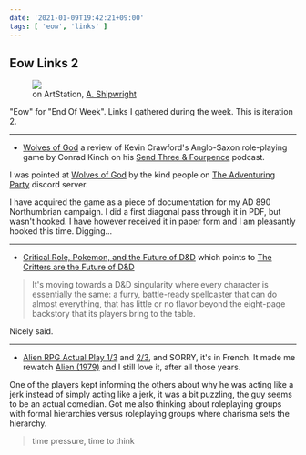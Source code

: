 ```yaml
---
date: '2021-01-09T19:42:21+09:00'
tags: [ 'eow', 'links' ]
---
```


## Eow Links 2

<figure class="right">
<a href="https://www.artstation.com/artwork/WKK3OJ"><img src="images/20210109_cross.jpg" loading="lazy" /></a>
<figcaption>on ArtStation, <a href="https://www.artstation.com/a_shipwright">A. Shipwright</a></figcaption>
</figure>

"Eow" for "End Of Week". Links I gathered during the week. This is iteration 2.

<hr/>

* [Wolves of God](https://anchor.fm/conrad-kinch/episodes/Wolves-of-God-Review-ecemlf) a review of Kevin Crawford's Anglo-Saxon role-playing game by Conrad Kinch on his [Send Three &amp; Fourpence](https://anchor.fm/conrad-kinch) podcast.

I was pointed at [Wolves of God](https://www.drivethrurpg.com/product/308470/Wolves-of-God-Adventures-in-Dark-Ages-England?affiliate_id=2746229) by the kind people on [The Adventuring Party](http://theadventuringparty.net/) discord server.

I have acquired the game as a piece of documentation for my AD 890 Northumbrian campaign. I did a first diagonal pass through it in PDF, but wasn't hooked. I have however received it in paper form and I am pleasantly hooked this time. Digging...

<hr/>

* [Critical Role, Pokemon, and the Future of D&amp;D](https://www.youtube.com/watch?v=cf8LhRDMHyA) which points to [The Critters are the Future of D&amp;D](https://deathtrap-games.blogspot.com/2020/12/the-critters-are-future-of-d.html)

> It's moving towards a D&D singularity where every character is essentially the same: a furry, battle-ready spellcaster that can do almost everything, that has little or no flavor beyond the eight-page backstory that its players bring to the table.

Nicely said.

<hr/>

* [Alien RPG Actual Play 1/3](https://www.youtube.com/watch?v=VY3OhbOOtxo) and [2/3](https://www.youtube.com/watch?v=9iwZVkZhUjM&t=17s), and SORRY, it's in French. It made me rewatch [Alien (1979)](https://www.youtube.com/watch?v=9iwZVkZhUjM&t=17s) and I still love it, after all those years.

One of the players kept informing the others about why he was acting like a jerk instead of simply acting like a jerk, it was a bit puzzling, the guy seems to be an actual comedian. Got me also thinking about roleplaying groups with formal hierarchies versus roleplaying groups where charisma sets the hierarchy.

> time pressure, time to think


